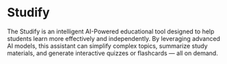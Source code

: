 # Studify
The Studify is an intelligent AI-Powered educational tool designed to help students learn more effectively and independently. By leveraging advanced AI models, this assistant can simplify complex topics, summarize study materials, and generate interactive quizzes or flashcards — all on demand.
